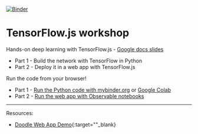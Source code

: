 
[![Binder](https://mybinder.org/badge_logo.svg)](https://mybinder.org/v2/gh/pacm/tfjs-workshop/master)

# TensorFlow.js workshop

Hands-on deep learning with TensorFlow.js - [Google docs slides](https://docs.google.com/presentation/d/1qTxk0OIiUX9gunQ5niX9nBSU7mZLpLDAn3--BuP1L80/edit?usp=sharing)

* Part 1 - Build the network with TensorFlow in Python
* Part 2 - Deploy it in a web app with TensorFlow.js

Run the code from your browser!

* Part 1 - [Run the Python code with mybinder.org](https://mybinder.org/v2/gh/pacm/tfjs-workshop/master) or [Google Colab](https://colab.research.google.com/)
* Part 2 - [Run the web app with Observable notebooks](https://beta.observablehq.com/@xaris/doodle-recognition-with-tensorflow-js)

---

Resources:

* [Doodle Web App Demo](https://epfl-exts.github.io/react-course-project/){:target=""_blank}
